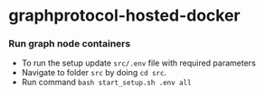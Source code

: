 # graphprotocol-hosted-docker
### Run graph node containers
- To run the setup update `src/.env` file with required parameters
- Navigate to folder `src` by doing `cd src`.
- Run command `bash start_setup.sh .env all`


